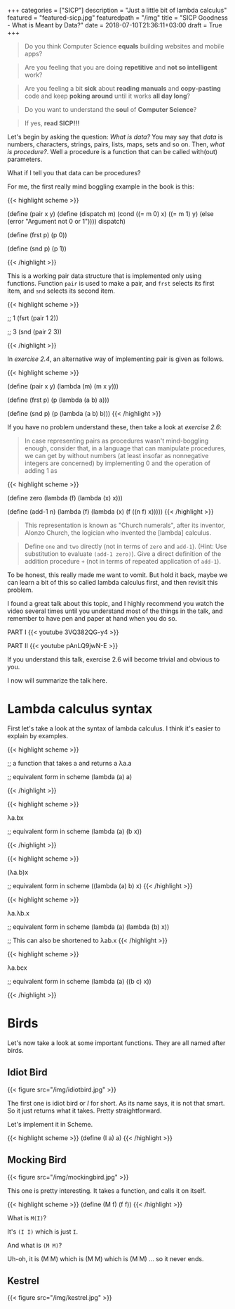 +++
categories = ["SICP"]
description = "Just a little bit of lambda calculus"
featured = "featured-sicp.jpg"
featuredpath = "/img"
title = "SICP Goodness - What is Meant by Data?"
date = 2018-07-10T21:36:11+03:00
draft = True
+++

>Do you think Computer Science **equals** building websites and mobile apps? 

>Are you feeling that you are doing **repetitive** and **not so intelligent** work?

>Are you feeling a bit **sick** about **reading manuals** and **copy-pasting** code and keep **poking around** until it works **all day long**? 

>Do you want to understand the **soul** of **Computer Science**?

>If yes, **read SICP!!!**

Let's begin by asking the question: *What is data?* You may say that *data* is numbers, characters, strings, pairs, lists, maps, sets and so on. Then, *what is procedure?*. Well a procedure is a function that can be called with(out) parameters.

What if I tell you that data can be procedures?

For me, the first really mind boggling example in the book is this:

{{< highlight scheme >}}

(define (pair x y)
  (define (dispatch m)
    (cond ((= m 0) x)
          ((= m 1) y)
          (else (error "Argument not 0 or 1"))))
  dispatch)

(define (frst p) (p 0))

(define (snd p) (p 1))

{{< /highlight >}}

This is a working pair data structure that is implemented only using functions. Function `pair` is used to make a pair, and `frst` selects its first item, and `snd` selects its second item.

{{< highlight scheme >}}

;; 1
(fsrt (pair 1 2))

;; 3
(snd (pair 2 3))

{{< /highlight >}}

In *exercise 2.4*, an alternative way of implementing pair is given as follows.

{{< highlight scheme >}}

(define (pair x y)
  (lambda (m) (m x y)))
  
(define (frst p)
  (p (lambda (a b) a)))
  
(define (snd p)
  (p (lambda (a b) b)))
{{< /highlight >}}

If you have no problem understand these, then take a look at *exercise 2.6*:

>In case representing pairs as procedures wasn't mind-boggling enough, consider that, in a language that can manipulate procedures, we can get by without numbers (at least insofar as nonnegative integers are concerned) by implementing 0 and the operation of adding 1 as

{{< highlight scheme >}}

(define zero (lambda (f) (lambda (x) x)))

(define (add-1 n)
  (lambda (f) (lambda (x) (f ((n f) x)))))
{{< /highlight >}}

>This representation is known as "Church numerals", after its inventor, Alonzo Church, the logician who invented the [lambda] calculus.

>Define `one` and `two` directly (not in terms of `zero` and `add-1`).  (Hint: Use substitution to evaluate `(add-1 zero)`). Give a direct definition of the addition procedure `+` (not in terms of repeated application of `add-1`).

To be honest, this really made me want to vomit. But hold it back, maybe we can learn a bit of this so called lambda calculus first, and then revisit this problem.

I found a great talk about this topic, and I highly recommend you watch the video several times until you understand most of the things in the talk, and remember to have pen and paper at hand when you do so.

PART I
{{< youtube 3VQ382QG-y4 >}}

PART II
{{< youtube pAnLQ9jwN-E >}}

If you understand this talk, exercise 2.6 will become trivial and obvious to you.

I now will summarize the talk here.

# Lambda calculus syntax

First let's take a look at the syntax of lambda calculus.
I think it's easier to explain by examples.

{{< highlight scheme >}}

;; a function that takes a and returns a
λa.a

;; equivalent form in scheme
(lambda (a) a)

{{< /highlight >}}

{{< highlight scheme >}}

λa.bx

;; equivalent form in scheme
(lambda (a) (b x))

{{< /highlight >}}

{{< highlight scheme >}}

(λa.b)x

;; equivalent form in scheme
((lambda (a) b) x)
{{< /highlight >}}

{{< highlight scheme >}}

λa.λb.x

;; equivalent form in scheme
(lambda (a) (lambda (b) x))

;; This can also be shortened to
λab.x
{{< /highlight >}}

{{< highlight scheme >}}

λa.bcx

;; equivalent form in scheme
(lambda (a) ((b c) x))

{{< /highlight >}}

# Birds

Let's now take a look at some important functions. They are all named after birds.

## Idiot Bird

{{< figure src="/img/idiotbird.jpg" >}}

The first one is idiot bird or *I* for short. As its name says, it is not that smart. So it just returns what it takes. Pretty straightforward.

Let's implement it in Scheme.

{{< highlight scheme >}}
(define (I a) a)
{{< /highlight >}}

## Mocking Bird
{{< figure src="/img/mockingbird.jpg" >}}

This one is pretty interesting. It takes a function, and calls it on itself.

{{< highlight scheme >}}
(define (M f) (f f))
{{< /highlight >}}

What is `M(I)`?

It's `(I I)` which is just `I`.

And what is `(M M)`?

Uh-oh, it is (M M) which is (M M) which is (M M) ... so it never ends.


## Kestrel

{{< figure src="/img/kestrel.jpg" >}}


